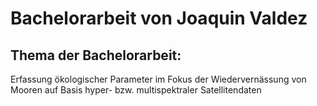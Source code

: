 # Bachelorarbeit von Joaquin Valdez
## Thema der Bachelorarbeit:  
Erfassung ökologischer Parameter im Fokus der Wiedervernässung von Mooren auf Basis hyper- bzw. multispektraler Satellitendaten

